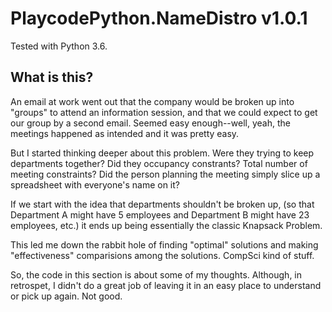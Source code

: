# PlaycodePython.NameDistro v1.0.1

Tested with Python 3.6.



## What is this?
An email at work went out that the company would be broken up into "groups" to attend an information session, and that we could expect to get our group by a second email. Seemed easy enough--well, yeah, the meetings happened as intended and it was pretty easy.

But I started thinking deeper about this problem. Were they trying to keep departments together? Did they occupancy constrants? Total number of meeting constraints? Did the person planning the meeting simply slice up a spreadsheet with everyone's name on it?

If we start with the idea that departments shouldn't be broken up, (so that Department A might have 5 employees and Department B might have 23 employees, etc.) it ends up being essentially the classic Knapsack Problem. 

This led me down the rabbit hole of finding "optimal" solutions and making "effectiveness" comparisions among the solutions. CompSci kind of stuff. 

So, the code in this section is about some of my thoughts. Although, in retrospet, I didn't do a great job of leaving it in an easy place to understand or pick up again. Not good. 

